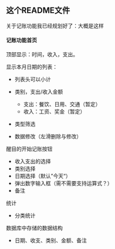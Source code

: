 ## 这个README文件











关于记账功能我已经规划好了：大概是这样

#### 记账功能首页

顶部显示：时间，收入，支出。

显示本月日期的列表：

* 列表头可以小计

* 类别，支出/收入金额
  * 支出：餐饮、日用、交通（暂定）
  * 收入：工资、奖金（暂定）
* 类型筛选
* 数据修改（左滑删除与修改）

醒目的开始记账按钮

* 收入支出的选择
* 类别选择
* 日期选择（默认”今天“）
* 弹出数字输入框（需不需要支持运算式？）
* 备注

统计

* 分类统计

数据库中存储的数据结构

* 日期、收支、类别、金额、备注



